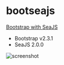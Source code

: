 # bootseajs
[Bootstrap with SeaJS](http://rawgit.com/ufologist/bootseajs/master/index.html)

* Bootstrap v2.3.1
* SeaJS 2.0.0

![screenshot](https://cdn.jsdelivr.net/gh/ufologist/bootseajs/screenshot.png "screenshot")